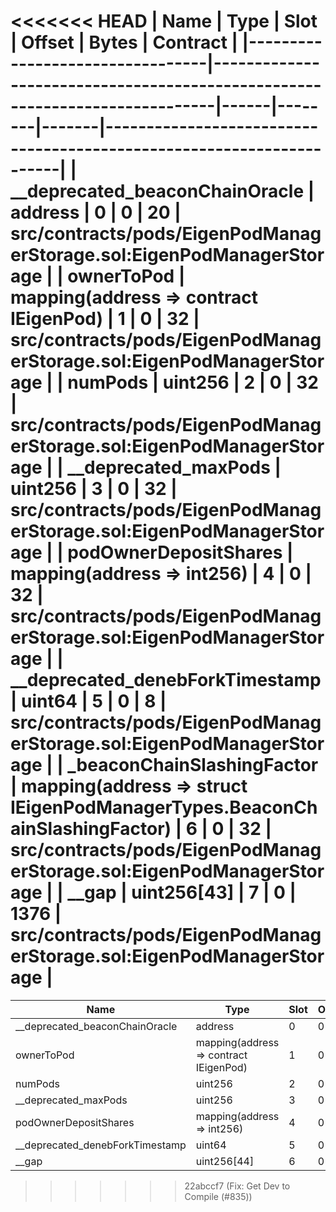<<<<<<< HEAD
| Name                            | Type                                                                       | Slot | Offset | Bytes | Contract                                                             |
|---------------------------------|----------------------------------------------------------------------------|------|--------|-------|----------------------------------------------------------------------|
| __deprecated_beaconChainOracle  | address                                                                    | 0    | 0      | 20    | src/contracts/pods/EigenPodManagerStorage.sol:EigenPodManagerStorage |
| ownerToPod                      | mapping(address => contract IEigenPod)                                     | 1    | 0      | 32    | src/contracts/pods/EigenPodManagerStorage.sol:EigenPodManagerStorage |
| numPods                         | uint256                                                                    | 2    | 0      | 32    | src/contracts/pods/EigenPodManagerStorage.sol:EigenPodManagerStorage |
| __deprecated_maxPods            | uint256                                                                    | 3    | 0      | 32    | src/contracts/pods/EigenPodManagerStorage.sol:EigenPodManagerStorage |
| podOwnerDepositShares           | mapping(address => int256)                                                 | 4    | 0      | 32    | src/contracts/pods/EigenPodManagerStorage.sol:EigenPodManagerStorage |
| __deprecated_denebForkTimestamp | uint64                                                                     | 5    | 0      | 8     | src/contracts/pods/EigenPodManagerStorage.sol:EigenPodManagerStorage |
| _beaconChainSlashingFactor      | mapping(address => struct IEigenPodManagerTypes.BeaconChainSlashingFactor) | 6    | 0      | 32    | src/contracts/pods/EigenPodManagerStorage.sol:EigenPodManagerStorage |
| __gap                           | uint256[43]                                                                | 7    | 0      | 1376  | src/contracts/pods/EigenPodManagerStorage.sol:EigenPodManagerStorage |
=======
| Name                            | Type                                   | Slot | Offset | Bytes | Contract                                                             |
|---------------------------------|----------------------------------------|------|--------|-------|----------------------------------------------------------------------|
| __deprecated_beaconChainOracle  | address                                | 0    | 0      | 20    | src/contracts/pods/EigenPodManagerStorage.sol:EigenPodManagerStorage |
| ownerToPod                      | mapping(address => contract IEigenPod) | 1    | 0      | 32    | src/contracts/pods/EigenPodManagerStorage.sol:EigenPodManagerStorage |
| numPods                         | uint256                                | 2    | 0      | 32    | src/contracts/pods/EigenPodManagerStorage.sol:EigenPodManagerStorage |
| __deprecated_maxPods            | uint256                                | 3    | 0      | 32    | src/contracts/pods/EigenPodManagerStorage.sol:EigenPodManagerStorage |
| podOwnerDepositShares           | mapping(address => int256)             | 4    | 0      | 32    | src/contracts/pods/EigenPodManagerStorage.sol:EigenPodManagerStorage |
| __deprecated_denebForkTimestamp | uint64                                 | 5    | 0      | 8     | src/contracts/pods/EigenPodManagerStorage.sol:EigenPodManagerStorage |
| __gap                           | uint256[44]                            | 6    | 0      | 1408  | src/contracts/pods/EigenPodManagerStorage.sol:EigenPodManagerStorage |
>>>>>>> 22abccf7 (Fix: Get Dev to Compile (#835))
